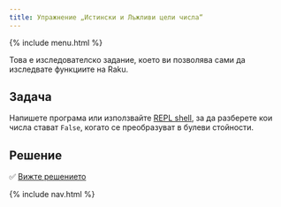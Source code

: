 ```yaml
---
title: Упражнение „Истински и Лъжливи цели числа“
---
```


{% include menu.html %}

Това е изследователско задание, което ви позволява сами да изследвате функциите на Raku.

## Задача

Напишете програма или използвайте [REPL shell](/bg/essentials/running-programs/from-repl), за да разберете кои числа стават `False`, когато се преобразуват в булеви стойности.

## Решение

✅ [Вижте решението](solution)

{% include nav.html %}